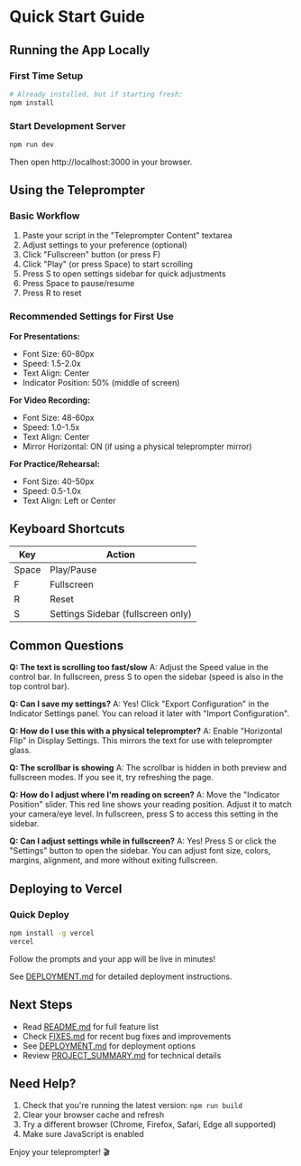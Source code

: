 # Quick Start Guide

## Running the App Locally

### First Time Setup
```bash
# Already installed, but if starting fresh:
npm install
```

### Start Development Server
```bash
npm run dev
```

Then open http://localhost:3000 in your browser.

## Using the Teleprompter

### Basic Workflow
1. Paste your script in the "Teleprompter Content" textarea
2. Adjust settings to your preference (optional)
3. Click "Fullscreen" button (or press F)
4. Click "Play" (or press Space) to start scrolling
5. Press S to open settings sidebar for quick adjustments
6. Press Space to pause/resume
7. Press R to reset

### Recommended Settings for First Use

**For Presentations:**
- Font Size: 60-80px
- Speed: 1.5-2.0x
- Text Align: Center
- Indicator Position: 50% (middle of screen)

**For Video Recording:**
- Font Size: 48-60px
- Speed: 1.0-1.5x
- Text Align: Center
- Mirror Horizontal: ON (if using a physical teleprompter mirror)

**For Practice/Rehearsal:**
- Font Size: 40-50px
- Speed: 0.5-1.0x
- Text Align: Left or Center

## Keyboard Shortcuts

| Key | Action |
|-----|--------|
| Space | Play/Pause |
| F | Fullscreen |
| R | Reset |
| S | Settings Sidebar (fullscreen only) |

## Common Questions

**Q: The text is scrolling too fast/slow**
A: Adjust the Speed value in the control bar. In fullscreen, press S to open the sidebar (speed is also in the top control bar).

**Q: Can I save my settings?**
A: Yes! Click "Export Configuration" in the Indicator Settings panel. You can reload it later with "Import Configuration".

**Q: How do I use this with a physical teleprompter?**
A: Enable "Horizontal Flip" in Display Settings. This mirrors the text for use with teleprompter glass.

**Q: The scrollbar is showing**
A: The scrollbar is hidden in both preview and fullscreen modes. If you see it, try refreshing the page.

**Q: How do I adjust where I'm reading on screen?**
A: Move the "Indicator Position" slider. This red line shows your reading position. Adjust it to match your camera/eye level. In fullscreen, press S to access this setting in the sidebar.

**Q: Can I adjust settings while in fullscreen?**
A: Yes! Press S or click the "Settings" button to open the sidebar. You can adjust font size, colors, margins, alignment, and more without exiting fullscreen.

## Deploying to Vercel

### Quick Deploy
```bash
npm install -g vercel
vercel
```

Follow the prompts and your app will be live in minutes!

See [DEPLOYMENT.md](DEPLOYMENT.md) for detailed deployment instructions.

## Next Steps

- Read [README.md](README.md) for full feature list
- Check [FIXES.md](FIXES.md) for recent bug fixes and improvements
- See [DEPLOYMENT.md](DEPLOYMENT.md) for deployment options
- Review [PROJECT_SUMMARY.md](PROJECT_SUMMARY.md) for technical details

## Need Help?

1. Check that you're running the latest version: `npm run build`
2. Clear your browser cache and refresh
3. Try a different browser (Chrome, Firefox, Safari, Edge all supported)
4. Make sure JavaScript is enabled

Enjoy your teleprompter! 🎬
